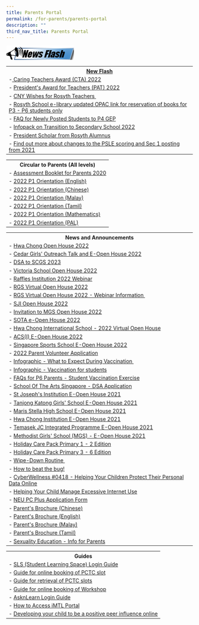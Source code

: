 ```yaml
---
title: Parents Portal
permalink: /for-parents/parents-portal
description: ""
third_nav_title: Parents Portal
---
```

![](/images/News%20Flash%20Image.png)

<table>
<tbody>
<tr>
<th><a href="https://rosyth-moe-edu-sg-admin.cwp.sg/for-parents/goog_492294528">New Flash</a></th>
</tr>
<tr>
<td>-<a href="https://rosyth-moe-edu-sg-admin.cwp.sg/others/announcements/caring-teachers-award-cta-2022" target="_blank" rel="noopener">&nbsp;Caring Teachers Award (CTA) 2022</a></td>
</tr>
<tr>
<td>-&nbsp;<a href="https://rosyth-moe-edu-sg-admin.cwp.sg/others/announcements/presidents-award-for-teachers-pat-2022" target="_blank" rel="noopener">President's Award for Teachers (PAT) 2022</a></td>
</tr>
<tr>
<td>-&nbsp;<a href="https://rosyth-moe-edu-sg-admin.cwp.sg/others/announcements/cny-wishes-for-rosyth-teachers" target="_blank" rel="noopener">CNY Wishes for Rosyth Teachers&nbsp;</a></td>
</tr>
<tr>
<td>-&nbsp;<a href="https://schoolibrary.moe.edu.sg/rosyth/cgi-bin/spydus.exe/MSGTRN/WPAC/HOME" target="_blank" rel="noopener">Rosyth School e-library updated OPAC link for reservation of books for P3 - P6 students only</a></td>
</tr>
<tr>
<td>-&nbsp;<a href="https://rosyth-moe-edu-sg-admin.cwp.sg/qql/slot/u178/Sub%20pages/Departments/Gifted%20Education/Photos/PostingFlowchart_FAQ_(for_parents).pdf" target="_blank" rel="noopener">FAQ for Newly Posted Students to P4 GEP</a></td>
</tr>
<tr>
<td>-&nbsp;<a href="https://rosyth-moe-edu-sg-admin.cwp.sg/qql/slot/u178/Sub%20pages/Primary%206%20Tab/PDF/2022/Infopack%20on%20Transition%20to%20Secondary%20Schools%202022.pdf" target="_blank" rel="noopener">Infopack on Transition to Secondary School&nbsp;2022</a></td>
</tr>
<tr>
<td>-&nbsp;<a href="https://rosyth.moe.edu.sg/others/news/president-scholar-from-rosyth-alumnus" target="_blank" rel="noopener">President Scholar from Rosyth Alumnus</a>&nbsp;</td>
</tr>
<tr>
<td>-&nbsp;<a href="https://www.moe.gov.sg/microsites/psle/" target="_blank" rel="noopener">Find out more about changes to the PSLE scoring and Sec 1 posting from 2021</a></td>
</tr>
</tbody>
</table>


<table>
<tbody>
<tr>
<th>Circular to Parents (All levels)</th>
</tr>
<tr>
<td>-&nbsp;<a href="https://rosyth-moe-edu-sg-admin.cwp.sg/qql/slot/u178/Sub%20pages/For%20Parents/Assessment%20Booklet%20for%20Parents%202020.pdf" target="_blank" rel="noopener">Assessment Booklet for Parents 2020</a></td>
</tr>
<tr>
<td>-&nbsp;<a href="https://rosyth-moe-edu-sg-admin.cwp.sg/qql/slot/u178/Sub%20pages/For%20Parents/PDF/2022/P1%20English%20Language-%20slides%20for%20parents%204%20Jan%202022.pdf" target="_blank" rel="noopener">2022 P1 Orientation (English)</a></td>
</tr>
<tr>
<td>-&nbsp;<a href="https://rosyth-moe-edu-sg-admin.cwp.sg/qql/slot/u178/Sub%20pages/For%20Parents/PDF/2022/P1%20Chinese%20Language-%20slides%20for%20parents%204%20Jan%202022.pdf" target="_blank" rel="noopener">2022 P1 Orientation (Chinese)</a></td>
</tr>
<tr>
<td>-&nbsp;<a href="https://rosyth-moe-edu-sg-admin.cwp.sg/qql/slot/u178/Sub%20pages/For%20Parents/PDF/2022/P1%20Malay%20Language-%20slides%20for%20parents%204%20Jan%202022.pdf" target="_blank" rel="noopener">2022 P1 Orientation (Malay)</a></td>
</tr>
<tr>
<td>-&nbsp;<a href="https://rosyth-moe-edu-sg-admin.cwp.sg/qql/slot/u178/Sub%20pages/For%20Parents/PDF/2022/P1%20Tamil%20Language-%20slides%20for%20parents%204%20Jan%202022.pdf" target="_blank" rel="noopener">2022 P1 Orientation (Tamil)</a></td>
</tr>
<tr>
<td>-&nbsp;<a href="https://rosyth-moe-edu-sg-admin.cwp.sg/qql/slot/u178/Sub%20pages/For%20Parents/PDF/2022/P1%20Mathematics%20-%20slides%20for%20parents%204%20Jan%202022.pdf" target="_blank" rel="noopener">2022 P1 Orientation (Mathematics)</a></td>
</tr>
<tr>
<td>-&nbsp;<a href="https://rosyth-moe-edu-sg-admin.cwp.sg/qql/slot/u178/Sub%20pages/For%20Parents/PDF/2022/PAL@Rosyth%20-%20slides%20for%20parents%204%20Jan%202022.pdf" target="_blank" rel="noopener">2022 P1 Orientation (PAL)</a></td>
</tr>
</tbody>
</table>


<table>
<tbody>
<tr>
<th>News and Announcements</th>
</tr>
<tr>
<td>-&nbsp;<a href="https://rosyth-moe-edu-sg-admin.cwp.sg/qql/slot/u178/Sub%20pages/Primary%206%20Tab/PDF/2022/Hwa%20Chong%20Open%20House.pdf" target="_blank" rel="noopener">Hwa Chong Open House 2022</a> </td>
</tr>
<tr>
<td>-&nbsp;<a href="https://rosyth-moe-edu-sg-admin.cwp.sg/qql/slot/u178/Sub%20pages/Primary%206%20Tab/PDF/2022/Cedar%20Girls.pdf" target="_blank" rel="noopener">Cedar Girls' Outreach Talk and E-Open House 2022</a></td>
</tr>
<tr>
<td>-&nbsp;<a href="https://rosyth-moe-edu-sg-admin.cwp.sg/qql/slot/u178/Sub%20pages/Primary%206%20Tab/PDF/2022/2022%20DSA%20Postcard%20SCGS.pdf" target="_blank" rel="noopener">DSA to SCGS 2023</a></td>
</tr>
<tr>
<td>-&nbsp;<a href="https://rosyth-moe-edu-sg-admin.cwp.sg/qql/slot/u178/Sub%20pages/Primary%206%20Tab/PDF/2022/VS%20open%20house.pdf" target="_blank" rel="noopener">Victoria School Open House 2022</a></td>
</tr>
<tr>
<td>-&nbsp;<a href="https://rosyth-moe-edu-sg-admin.cwp.sg/qql/slot/u178/Sub%20pages/Primary%206%20Tab/PDF/2022/E-Mailer%20DSA%20Sec%20Webinar.pdf" target="_blank" rel="noopener">Raffles Institution 2022 Webinar</a></td>
</tr>
<tr>
<td>-&nbsp;<a href="https://rosyth-moe-edu-sg-admin.cwp.sg/qql/slot/u178/Sub%20pages/Primary%206%20Tab/PDF/2022/Virtual%20Open%20House%202022%20-%20Poster.png" target="_blank" rel="noopener">RGS Virtual Open House 2022</a></td>
</tr>
<tr>
<td>-&nbsp;<a href="https://rosyth-moe-edu-sg-admin.cwp.sg/qql/slot/u178/Sub%20pages/Primary%206%20Tab/PDF/2022/Annex%20I%20-%20RGS%20Virtual%20Open%20House%202022%20-%20Webinar%20Information.pdf" target="_blank" rel="noopener">RGS Virtual Open House 2022 - Webinar Information&nbsp;</a></td>
</tr>
<tr>
<td>-&nbsp;<a href="https://rosyth-moe-edu-sg-admin.cwp.sg/qql/slot/u178/Sub%20pages/Primary%206%20Tab/PDF/2022/SJI.pdf" target="_blank" rel="noopener">SJI Open House 2022</a></td>
</tr>
<tr>
<td>-&nbsp;<a href="https://rosyth-moe-edu-sg-admin.cwp.sg/qql/slot/u178/Sub%20pages/Primary%206%20Tab/PDF/2022/Invitation%20to%20MGS%20Open%20House%202022.pdf" target="_blank" rel="noopener">Invitation to MGS Open House 2022</a></td>
</tr>
<tr>
<td>-&nbsp;<a href="https://rosyth-moe-edu-sg-admin.cwp.sg/qql/slot/u178/Sub%20pages/Primary%206%20Tab/PDF/2022/SOTA%20e-Open%20House%202022.pdf" target="_blank" rel="noopener">SOTA e-Open House 2022</a></td>
</tr>
<tr>
<td>-&nbsp;<a href="https://rosyth-moe-edu-sg-admin.cwp.sg/qql/slot/u178/Sub%20pages/Primary%206%20Tab/PDF/2022/Hwa%20Chong%20International%20School%20-%202021%20Virtual%20Open%20House.pdf" target="_blank" rel="noopener">Hwa Chong International School - 2022 Virtual Open House</a></td>
</tr>
<tr>
<td>-&nbsp;<a href="https://rosyth-moe-edu-sg-admin.cwp.sg/qql/slot/u178/Sub%20pages/Primary%206%20Tab/PDF/2022/ACSI%20E-Open%20House%202022.docx.pdf" target="_blank" rel="noopener">ACS(I) E-Open House 2022</a></td>
</tr>
<tr>
<td>-&nbsp;<a href="https://rosyth-moe-edu-sg-admin.cwp.sg/qql/slot/u178/Sub%20pages/Primary%206%20Tab/PDF/2022/Singapore%20Sports%20School%20E-Open%20House%202022.pdf" target="_blank" rel="noopener">Singapore Sports School E-Open House 2022</a></td>
</tr>
<tr>
<td>-&nbsp;<a href="https://rosyth-moe-edu-sg-admin.cwp.sg/others/announcements/2022-parent-volunteer-application" target="_blank" rel="noopener">2022 Parent Volunteer Application</a>&nbsp;</td>
</tr>
<tr>
<td>-&nbsp;<a href="https://rosyth-moe-edu-sg-admin.cwp.sg/qql/slot/u178/Sub%20pages/Primary%206%20Tab/PDF/Infographic%20-%20What%20to%20Expect%20During%20Vaccination.pdf" target="_blank" rel="noopener">Infographic - What to Expect During Vaccination&nbsp;</a></td>
</tr>
<tr>
<td>-&nbsp;<a href="https://rosyth-moe-edu-sg-admin.cwp.sg/qql/slot/u178/Sub%20pages/Primary%206%20Tab/PDF/Infographic%20-%20Vaccination%20for%20Students.pdf" target="_blank" rel="noopener">Infographic - Vaccination for students</a></td>
</tr>
<tr>
<td>-&nbsp;<a href="https://rosyth-moe-edu-sg-admin.cwp.sg/qql/slot/u178/Sub%20pages/Primary%206%20Tab/PDF/FAQs%20for%20P6%20Parents%20-%20Student%20Vaccination%20Exercise.pdf" target="_blank" rel="noopener">FAQs for P6 Parents - Student Vaccination Exercise</a></td>
</tr>
<tr>
<td>-&nbsp;<a href="https://rosyth-moe-edu-sg-admin.cwp.sg/qql/slot/u178/Sub%20pages/Primary%206%20Tab/PDF/School%20Of%20The%20Arts%20Singapore%20-%20DSA%20Application.pdf" target="_blank" rel="noopener">School Of The Arts Singapore - DSA Application</a></td>
</tr>
<tr>
<td>-&nbsp;<a href="https://rosyth-moe-edu-sg-admin.cwp.sg/qql/slot/u178/Sub%20pages/Primary%206%20Tab/PDF/St%20Josephs%20Institution%20E-Open%20House%202021.pdf" target="_blank" rel="noopener">St Joseph's Institution E-Open House 2021</a></td>
</tr>
<tr>
<td>-&nbsp;<a href="https://rosyth-moe-edu-sg-admin.cwp.sg/qql/slot/u178/Sub%20pages/Primary%206%20Tab/PDF/Tanjong%20Katong%20Girls%20School%20E-Open%20House%202021.pdf" target="_blank" rel="noopener">Tanjong Katong Girls' School E-Open House 2021</a>&nbsp;</td>
</tr>
<tr>
<td>-&nbsp;<a href="https://rosyth-moe-edu-sg-admin.cwp.sg/qql/slot/u178/Sub%20pages/Primary%206%20Tab/PDF/Maris%20Stella%20High%20School%20E-Open%20House%202021.pdf" target="_blank" rel="noopener">Maris Stella High School E-Open House 2021</a></td>
</tr>
<tr>
<td>-&nbsp;<a href="https://rosyth-moe-edu-sg-admin.cwp.sg/qql/slot/u178/Sub%20pages/Primary%206%20Tab/PDF/Hwa%20Chong%20Institution%20E-Open%20House%202021.pdf" target="_blank" rel="noopener">Hwa Chong Institution E-Open House 2021</a></td>
</tr>
<tr>
<td>-&nbsp;<a href="http://temasek%20jc%20integrated%20programme%20e-open%20house%202021/" target="_blank" rel="noopener">Temasek JC Integrated Programme E-Open House 2021</a></td>
</tr>
<tr>
<td>-&nbsp;<a href="https://rosyth-moe-edu-sg-admin.cwp.sg/qql/slot/u178/Sub%20pages/Primary%206%20Tab/PDF/Methodist%20Girls%20School%20E-Open%20House%202021.docx.pdf" target="_blank" rel="noopener">Methodist Girls' School (MGS) - E-Open House 2021</a></td>
</tr>
<tr>
<td>-&nbsp;<a href="https://rosyth-moe-edu-sg-admin.cwp.sg/qql/slot/u178/Sub%20pages/For%20Parents/PDF/Holiday%20Care%20Pack%20Pri%201%20-2%20Edition(5May).pdf" target="_blank" rel="noopener">Holiday Care Pack Primary 1 - 2 Edition</a></td>
</tr>
<tr>
<td>-&nbsp;<a href="https://rosyth-moe-edu-sg-admin.cwp.sg/qql/slot/u178/Sub%20pages/For%20Parents/PDF/Holiday%20Care%20Pack%20Pri%203%20-%206%20Edition(5May).pdf" target="_blank" rel="noopener">Holiday Care Pack Primary 3 - 6 Edition</a></td>
</tr>
<tr>
<td>-&nbsp;<a href="https://rosyth-moe-edu-sg-admin.cwp.sg/others/announcements/wipe-down-routine" target="_blank" rel="noopener">Wipe-Down Routine&nbsp;</a></td>
</tr>
<tr>
<td>-&nbsp;<a href="https://rosyth-moe-edu-sg-admin.cwp.sg/others/announcements/how-to-beat-the-bug" target="_blank" rel="noopener">How to beat the bug!</a></td>
</tr>
<tr>
<td>-&nbsp;<a href="https://rosyth-moe-edu-sg-admin.cwp.sg/qql/slot/u178/Sub%20pages/For%20Parents/Helping%20Your%20Children%20Protect%20Their%20Personal%20Data%20Online.zip" target="_blank" rel="noopener">CyberWellness #0418 - Helping Your Children Protect Their Personal Data Online</a></td>
</tr>
<tr>
<td>-&nbsp;<a href="https://rosyth-moe-edu-sg-admin.cwp.sg/qql/slot/u178/News%20and%20Announcments/4)%20Tip%20sheet%20for%20Parents-Excessive%20Internet%20Use.pdf" target="_blank" rel="noopener">Helping Your Child Manage Excessive Internet Use</a></td>
</tr>
<tr>
<td>-&nbsp;<a href="https://rosyth-moe-edu-sg-admin.cwp.sg/qql/slot/u178/Sub%20pages/For%20Parents/Forms/Application%20Form%20for%20MOE-SPED%20FAS%20v4.3.pdf" target="_blank" rel="noopener">NEU PC Plus Application Form</a></td>
</tr>
<tr>
<td>-&nbsp;<a href="https://rosyth-moe-edu-sg-admin.cwp.sg/qql/slot/u178/Sub%20pages/For%20Parents/PDF/Parent/'s%20Brochure_Chinese.pdf" target="_blank" rel="noopener">Parent's Brochure (Chinese)</a></td>
</tr>
<tr>
<td>-&nbsp;<a href="https://rosyth-moe-edu-sg-admin.cwp.sg/qql/slot/u178/Sub%20pages/For%20Parents/PDF/Parent/'s%20Brochure_English.pdf" target="_blank" rel="noopener">Parent's Brochure (English)</a></td>
</tr>
<tr>
<td>-&nbsp;<a href="https://rosyth-moe-edu-sg-admin.cwp.sg/qql/slot/u178/Sub%20pages/For%20Parents/PDF/Parent/'s%20Brochure_Malay.pdf" target="_blank" rel="noopener">Parent's Brochure (Malay)</a></td>
</tr>
<tr>
<td>-&nbsp;<a href="https://rosyth-moe-edu-sg-admin.cwp.sg/qql/slot/u178/Sub%20pages/For%20Parents/PDF/Parent/'s%20Brochure_Tamil.pdf" target="_blank" rel="noopener">Parent's Brochure (Tamil)</a></td>
</tr>
<tr>
<td>-&nbsp;<a href="https://rosyth-moe-edu-sg-admin.cwp.sg/qql/slot/u178/Sub%20pages/For%20Parents/PDF/2022/Info_on_SEd_for_RS_website_2022_final.pdf" target="_blank" rel="noopener">Sexuality Education - Info for Parents</a></td>
</tr>
</tbody>
</table>


<table>
<tbody>
<tr>
<th colspan="5">Guides</th>
</tr>
<tr>
<td colspan="5">-&nbsp;<a href="https://www.youtube.com/watch?v=5TYrh83EzIw&amp;feature=youtu.be" target="_blank" rel="noopener">SLS (Student Learning Space)&nbsp;Login Guide</a></td>
</tr>
<tr>
<td>-&nbsp;<a href="https://rosyth.moe.edu.sg/qql/slot/u178/Sub%20pages/For%20Parents/2018%20Guides%20for%20Parents/Guide%20for%20online%20booking%20of%20PTC%20slot.pdf" target="_blank" rel="noopener">Guide for online booking of PCTC slot</a></td>
</tr>
<tr>
<td>-&nbsp;<a href="https://rosyth.moe.edu.sg/qql/slot/u178/Sub%20pages/For%20Parents/2018%20Guides%20for%20Parents/Guide%20to%20getting%20summary%20from%20consultation%20tool%20(Parents).pdf" target="_blank" rel="noopener">Guide for retrieval of PCTC slots</a></td>
</tr>
<tr>
<td>-&nbsp;<a href="https://rosyth-moe-edu-sg-admin.cwp.sg/qql/slot/u178/Sub%20pages/For%20Parents/2018%20Guides%20for%20Parents/Parents%20Guide%20to%20Booking%20A%20slot%20for%20Workshop.pdf" target="_blank" rel="noopener">Guide for online booking of Workshop</a>&nbsp;</td>
</tr>
<tr>
<td>-&nbsp;<a href="https://drive.google.com/drive/folders/19OdQtptOFSbUfUePi_OqE6QVZMg20uG9?usp=sharing" target="_blank" rel="noopener">AsknLearn Login Guide</a></td>
</tr>
<tr>
<td>-&nbsp;<a href="https://www.youtube.com/watch?v=g0BsujviTuc&amp;feature=youtu.be" target="_blank" rel="noopener">How to Access iMTL Portal</a></td>
</tr>
<tr>
<td>-&nbsp;<a href="https://rosyth-moe-edu-sg-admin.cwp.sg/qql/slot/u178/Sub%20pages/For%20Parents/T1%20-%20Developing%20your%20child%20to%20be%20a%20positive%20peer%20influence%20online.pdf" target="_blank" rel="noopener">Developing your child to be a positive peer influence online</a></td>
</tr>
</tbody>
</table>